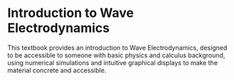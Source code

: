 # Introduction to Wave Electrodynamics

This textbook provides an introduction to Wave Electrodynamics, designed to be accessible to someone with basic physics and calculus background, using numerical simulations and intuitive graphical displays to make the material concrete and accessible.


